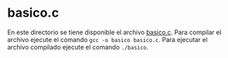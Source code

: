  # basico.c
 
 En este directorio se tiene disponible el archivo [basico.c](basico.c).
 Para compilar el archivo ejecute el comando `gcc -o basico basico.c`.
 Para ejecutar el archivo compilado ejecute el comando `./basico`.

 
